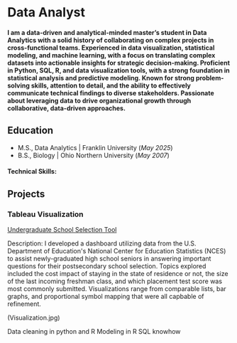 # Data Analyst
#### I am a data-driven and analytical-minded master’s student in Data Analytics with a solid history of collaborating on complex projects in cross-functional teams. Experienced in data visualization, statistical modeling, and machine learning, with a focus on translating complex datasets into actionable insights for strategic decision-making. Proficient in Python, SQL, R, and data visualization tools, with a strong foundation in statistical analysis and predictive modeling. Known for strong problem-solving skills, attention to detail, and the ability to effectively communicate technical findings to diverse stakeholders. Passionate about leveraging data to drive organizational growth through collaborative, data-driven approaches.

## Education
* M.S., Data Analytics | Franklin University (_May 2025_)
* B.S., Biology | Ohio Northern University (_May 2007_)

#### Technical Skills:

## Projects
### Tableau Visualization
[Undergraduate School Selection Tool](https://public.tableau.com/views/UndergraduateSchoolSelectionTool2014/Dashboard1?:language=en-US&:sid=&:redirect=auth&:display_count=n&:origin=viz_share_link)

Description: I developed a dashboard utilizing data from the U.S. Department of Education's National Center for Education Statistics (NCES) to assist newly-graduated high school seniors in answering important questions for their postsecondary school selection. Topics explored included the cost impact of staying in the state of residence or not, the size of the last incoming freshman class, and which placement test score was most commonly submitted. Visualizations range from comparable lists, bar graphs, and proportional symbol mapping that were all capbable of refinement. 

(Visualization.jpg)


Data cleaning in python and R
Modeling in R
SQL knowhow
